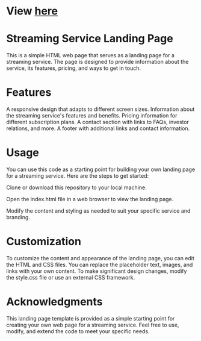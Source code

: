 # View [here](https://jenniferr326.github.io/streaming-service-landing-page/)

# Streaming Service Landing Page

This is a simple HTML web page that serves as a landing page for a streaming service. The page is designed to provide information about the service, its features, pricing, and ways to get in touch.

# Features

A responsive design that adapts to different screen sizes.
Information about the streaming service's features and benefits.
Pricing information for different subscription plans.
A contact section with links to FAQs, investor relations, and more.
A footer with additional links and contact information.

# Usage

You can use this code as a starting point for building your own landing page for a streaming service. Here are the steps to get started:

Clone or download this repository to your local machine.

Open the index.html file in a web browser to view the landing page.

Modify the content and styling as needed to suit your specific service and branding.

# Customization

To customize the content and appearance of the landing page, you can edit the HTML and CSS files.
You can replace the placeholder text, images, and links with your own content.
To make significant design changes, modify the style.css file or use an external CSS framework.

# Acknowledgments

This landing page template is provided as a simple starting point for creating your own web page for a streaming service. Feel free to use, modify, and extend the code to meet your specific needs.


